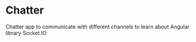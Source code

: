 # Chatter
Chatter app to communicate with different channels to learn about Angular library Socket.IO
